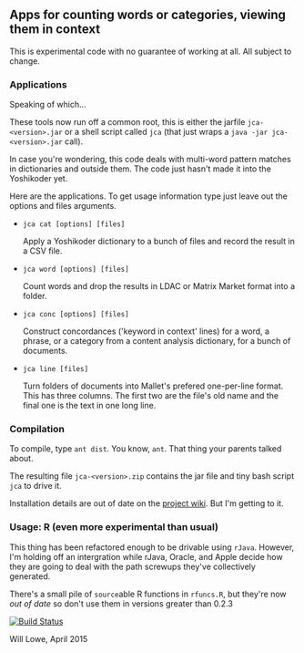 ## Apps for counting words or categories, viewing them in context

This is experimental code with no guarantee of working at all.
All subject to change.

### Applications

Speaking of which...

These tools now run off a common root, this is either the jarfile `jca-<version>.jar`
or a shell script called `jca` (that just wraps a `java -jar jca-<version>.jar` call).

In case you're wondering, this code deals with multi-word pattern
matches in dictionaries and outside them.  The code just hasn't made it into
the Yoshikoder yet.

Here are the applications.  To get usage information type just leave out the 
options and files arguments.

* `jca cat [options] [files]`

  Apply a Yoshikoder dictionary to a bunch of files and record the
  result in a CSV file.  

* `jca word [options] [files]`

  Count words and drop the results in LDAC or Matrix Market format into
  a folder.

* `jca conc [options] [files]`
  
  Construct concordances ('keyword in context' lines) for a word, a phrase, 
  or a category from a content analysis dictionary, for a bunch of documents.

* `jca line [files]`

  Turn folders of documents into Mallet's prefered one-per-line
  format.  This has three columns.  The first two are the file's old
  name and the final one is the text in one long line.

### Compilation

To compile, type `ant dist`.  You know, `ant`.  That thing your
parents talked about.

The resulting file `jca-<version>.zip` contains the jar file and tiny
bash script `jca` to drive it.

Installation details are out of date on the [project
wiki](https://github.com/conjugateprior/jca/wiki).  But I'm getting to
it.

### Usage: R (even more experimental than usual)

This thing has been refactored enough to be drivable using
`rJava`. However, I'm holding off an intergration while rJava, Oracle,
and Apple decide how they are going to deal with the path screwups
they've collectively generated.

There's a small pile of `source`able R functions in `rfuncs.R`, but
they're now *out of date* so don't use them in versions greater than
0.2.3

[![Build Status](https://travis-ci.org/conjugateprior/jca.svg?branch=master)](https://travis-ci.org/conjugateprior/jca)

Will Lowe, April 2015


